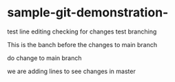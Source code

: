 # sample-git-demonstration-

test line editing
checking for changes
test branching

This is the banch before the changes to main branch

do change to main branch

we are adding lines to see changes in master

